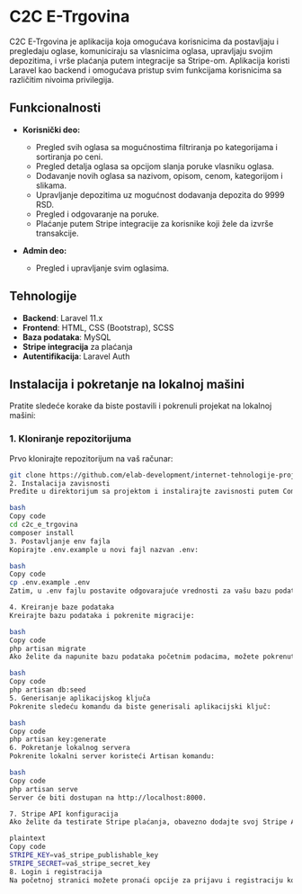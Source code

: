 # C2C E-Trgovina

C2C E-Trgovina je aplikacija koja omogućava korisnicima da postavljaju i pregledaju oglase, komuniciraju sa vlasnicima oglasa, upravljaju svojim depozitima, i vrše plaćanja putem integracije sa Stripe-om. Aplikacija koristi Laravel kao backend i omogućava pristup svim funkcijama korisnicima sa različitim nivoima privilegija.

## Funkcionalnosti

- **Korisnički deo:**
  - Pregled svih oglasa sa mogućnostima filtriranja po kategorijama i sortiranja po ceni.
  - Pregled detalja oglasa sa opcijom slanja poruke vlasniku oglasa.
  - Dodavanje novih oglasa sa nazivom, opisom, cenom, kategorijom i slikama.
  - Upravljanje depozitima uz mogućnost dodavanja depozita do 9999 RSD.
  - Pregled i odgovaranje na poruke.
  - Plaćanje putem Stripe integracije za korisnike koji žele da izvrše transakcije.


- **Admin deo:**
  - Pregled i upravljanje svim oglasima.
  

## Tehnologije

- **Backend**: Laravel 11.x
- **Frontend**: HTML, CSS (Bootstrap), SCSS
- **Baza podataka**: MySQL
- **Stripe integracija** za plaćanja
- **Autentifikacija**: Laravel Auth

## Instalacija i pokretanje na lokalnoj mašini

Pratite sledeće korake da biste postavili i pokrenuli projekat na lokalnoj mašini:

### 1. Kloniranje repozitorijuma

Prvo klonirajte repozitorijum na vaš računar:

```bash
git clone https://github.com/elab-development/internet-tehnologije-projekat-turistickaagencija_2019_1054
2. Instalacija zavisnosti
Pređite u direktorijum sa projektom i instalirajte zavisnosti putem Composer:

bash
Copy code
cd c2c_e_trgovina
composer install
3. Postavljanje env fajla
Kopirajte .env.example u novi fajl nazvan .env:

bash
Copy code
cp .env.example .env
Zatim, u .env fajlu postavite odgovarajuće vrednosti za vašu bazu podataka i druge parametre (npr. Stripe API ključ, mail konfiguracija itd.).

4. Kreiranje baze podataka
Kreirajte bazu podataka i pokrenite migracije:

bash
Copy code
php artisan migrate
Ako želite da napunite bazu podataka početnim podacima, možete pokrenuti seeders:

bash
Copy code
php artisan db:seed
5. Generisanje aplikacijskog ključa
Pokrenite sledeću komandu da biste generisali aplikacijski ključ:

bash
Copy code
php artisan key:generate
6. Pokretanje lokalnog servera
Pokrenite lokalni server koristeći Artisan komandu:

bash
Copy code
php artisan serve
Server će biti dostupan na http://localhost:8000.

7. Stripe API konfiguracija
Ako želite da testirate Stripe plaćanja, obavezno dodajte svoj Stripe API ključ u .env fajl:

plaintext
Copy code
STRIPE_KEY=vaš_stripe_publishable_key
STRIPE_SECRET=vaš_stripe_secret_key
8. Login i registracija
Na početnoj stranici možete pronaći opcije za prijavu i registraciju korisnika. Ukoliko nemate nalog, registrujte se sa osnovnim podacima (ime, email, lozinka).
